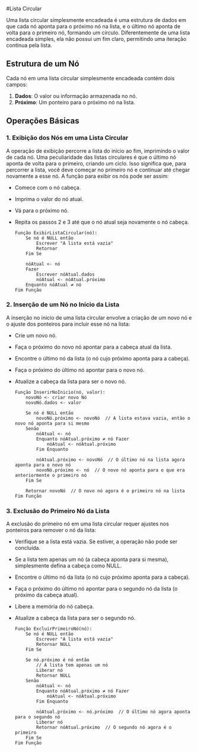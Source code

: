 #Lista Circular

Uma lista circular simplesmente encadeada é uma estrutura de dados em que cada nó aponta para o próximo nó na lista, e o último nó aponta de volta para o primeiro nó, formando um círculo. Diferentemente de uma lista encadeada simples, ela não possui um fim claro, permitindo uma iteração contínua pela lista.

## **Estrutura de um Nó**

Cada nó em uma lista circular simplesmente encadeada contém dois campos:

1. **Dados**: O valor ou informação armazenada no nó.
2. **Próximo**: Um ponteiro para o próximo nó na lista.

## **Operações Básicas**

### **1. Exibição dos Nós em uma Lista Circular**

A operação de exibição percorre a lista do início ao fim, imprimindo o valor de cada nó. Uma peculiaridade das listas circulares é que o último nó aponta de volta para o primeiro, criando um ciclo. Isso significa que, para percorrer a lista, você deve começar no primeiro nó e continuar até chegar novamente a esse nó. A função para exibir os nós pode ser assim:

- Comece com o nó cabeça.
- Imprima o valor do nó atual.
- Vá para o próximo nó.
- Repita os passos 2 e 3 até que o nó atual seja novamente o nó cabeça.
    
    ```
    Função ExibirListaCircular(nó):
        Se nó é NULL então
            Escrever "A lista está vazia"
            Retornar
        Fim Se
    
        nóAtual <- nó
        Fazer
            Escrever nóAtual.dados
            nóAtual <- nóAtual.próximo
        Enquanto nóAtual ≠ nó
    Fim Função
    ```
    

### **2. Inserção de um Nó no Início da Lista**

A inserção no início de uma lista circular envolve a criação de um novo nó e o ajuste dos ponteiros para incluir esse nó na lista:

- Crie um novo nó.
- Faça o próximo do novo nó apontar para a cabeça atual da lista.
- Encontre o último nó da lista (o nó cujo próximo aponta para a cabeça).
- Faça o próximo do último nó apontar para o novo nó.
- Atualize a cabeça da lista para ser o novo nó.
    
    ```
    Função InserirNoInicio(nó, valor):
        novoNó <- criar novo Nó
        novoNó.dados <- valor
        
        Se nó é NULL então
            novoNó.próximo <- novoNó  // A lista estava vazia, então o novo nó aponta para si mesmo
        Senão
            nóAtual <- nó
            Enquanto nóAtual.próximo ≠ nó Fazer
                nóAtual <- nóAtual.próximo
            Fim Enquanto
            
            nóAtual.próximo <- novoNó  // O último nó na lista agora aponta para o novo nó
            novoNó.próximo <- nó  // O novo nó aponta para o que era anteriormente o primeiro nó
        Fim Se
        
        Retornar novoNó  // O novo nó agora é o primeiro nó na lista
    Fim Função
    ```
    

### **3. Exclusão do Primeiro Nó da Lista**

A exclusão do primeiro nó em uma lista circular requer ajustes nos ponteiros para remover o nó da lista:

- Verifique se a lista está vazia. Se estiver, a operação não pode ser concluída.
- Se a lista tem apenas um nó (a cabeça aponta para si mesma), simplesmente defina a cabeça como NULL.
- Encontre o último nó da lista (o nó cujo próximo aponta para a cabeça).
- Faça o próximo do último nó apontar para o segundo nó da lista (o próximo da cabeça atual).
- Libere a memória do nó cabeça.
- Atualize a cabeça da lista para ser o segundo nó.
    
    ```
    Função ExcluirPrimeiroNó(nó):
        Se nó é NULL então
            Escrever "A lista está vazia"
            Retornar NULL
        Fim Se
        
        Se nó.próximo é nó então
            // A lista tem apenas um nó
            Liberar nó
            Retornar NULL
        Senão
            nóAtual <- nó
            Enquanto nóAtual.próximo ≠ nó Fazer
                nóAtual <- nóAtual.próximo
            Fim Enquanto
            
            nóAtual.próximo <- nó.próximo  // O último nó agora aponta para o segundo nó
            Liberar nó
            Retornar nóAtual.próximo  // O segundo nó agora é o primeiro
        Fim Se
    Fim Função
    ```
